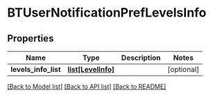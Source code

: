 # BTUserNotificationPrefLevelsInfo

## Properties
Name | Type | Description | Notes
------------ | ------------- | ------------- | -------------
**levels_info_list** | [**list[LevelInfo]**](LevelInfo.md) |  | [optional] 

[[Back to Model list]](../README.md#documentation-for-models) [[Back to API list]](../README.md#documentation-for-api-endpoints) [[Back to README]](../README.md)


